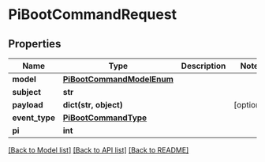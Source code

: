 # PiBootCommandRequest


## Properties
Name | Type | Description | Notes
------------ | ------------- | ------------- | -------------
**model** | [**PiBootCommandModelEnum**](PiBootCommandModelEnum.md) |  | 
**subject** | **str** |  | 
**payload** | **dict(str, object)** |  | [optional] 
**event_type** | [**PiBootCommandType**](PiBootCommandType.md) |  | 
**pi** | **int** |  | 

[[Back to Model list]](../README.md#documentation-for-models) [[Back to API list]](../README.md#documentation-for-api-endpoints) [[Back to README]](../README.md)


